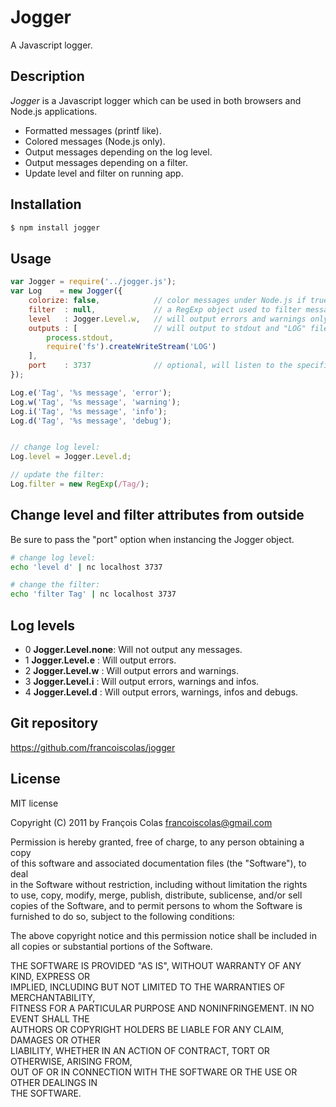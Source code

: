 Jogger
======

A Javascript logger.


Description
-----------

*Jogger* is a Javascript logger which can be used in both browsers
and Node.js applications.

* Formatted messages (printf like).
* Colored messages (Node.js only).
* Output messages depending on the log level.
* Output messages depending on a filter.
* Update level and filter on running app.


Installation
------------

```bash
$ npm install jogger
```


Usage
-----

```javascript
var Jogger = require('../jogger.js');
var Log    = new Jogger({
    colorize: false,            // color messages under Node.js if true
    filter  : null,             // a RegExp object used to filter messages
    level   : Jogger.Level.w,   // will output errors and warnings only
    outputs : [                 // will output to stdout and "LOG" file
        process.stdout,
        require('fs').createWriteStream('LOG')
    ],
    port    : 3737              // optional, will listen to the specified port, see below
});

Log.e('Tag', '%s message', 'error');
Log.w('Tag', '%s message', 'warning');
Log.i('Tag', '%s message', 'info');
Log.d('Tag', '%s message', 'debug');


// change log level:
Log.level = Jogger.Level.d;

// update the filter:
Log.filter = new RegExp(/Tag/);
```


Change level and filter attributes from outside
------------------------------------

Be sure to pass the "port" option when instancing the Jogger object.

````bash
# change log level:
echo 'level d' | nc localhost 3737

# change the filter:
echo 'filter Tag' | nc localhost 3737
````


Log levels
----------

* 0 __Jogger.Level.none__: Will not output any messages.
* 1 __Jogger.Level.e__   : Will output errors.
* 2 __Jogger.Level.w__   : Will output errors and warnings.
* 3 __Jogger.Level.i__   : Will output errors, warnings and infos.
* 4 __Jogger.Level.d__   : Will output errors, warnings, infos and debugs.


Git repository
--------------

https://github.com/francoiscolas/jogger


License
-------

MIT license  

Copyright (C) 2011 by François Colas <francoiscolas@gmail.com>  

Permission is hereby granted, free of charge, to any person obtaining a copy  
of this software and associated documentation files (the "Software"), to deal  
in the Software without restriction, including without limitation the rights  
to use, copy, modify, merge, publish, distribute, sublicense, and/or sell  
copies of the Software, and to permit persons to whom the Software is  
furnished to do so, subject to the following conditions:  

The above copyright notice and this permission notice shall be included in  
all copies or substantial portions of the Software.  

THE SOFTWARE IS PROVIDED "AS IS", WITHOUT WARRANTY OF ANY KIND, EXPRESS OR  
IMPLIED, INCLUDING BUT NOT LIMITED TO THE WARRANTIES OF MERCHANTABILITY,  
FITNESS FOR A PARTICULAR PURPOSE AND NONINFRINGEMENT. IN NO EVENT SHALL THE  
AUTHORS OR COPYRIGHT HOLDERS BE LIABLE FOR ANY CLAIM, DAMAGES OR OTHER  
LIABILITY, WHETHER IN AN ACTION OF CONTRACT, TORT OR OTHERWISE, ARISING FROM,  
OUT OF OR IN CONNECTION WITH THE SOFTWARE OR THE USE OR OTHER DEALINGS IN  
THE SOFTWARE.  

